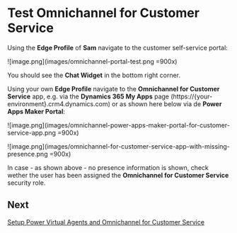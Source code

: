 # Test Omnichannel for Customer Service

Using the **Edge Profile** of **Sam** navigate to the customer self-service portal:

![image.png](images/omnichannel-portal-test.png =900x)

You should see the **Chat Widget** in the bottom right corner.

Using your own **Edge Profile** navigate to the **Omnichannel for Customer Service** app, e.g. via the **Dynamics 365 My Apps** page (https://{your-environment}.crm4.dynamics.com) or as shown here below via de **Power Apps Maker Portal**:

![image.png](images/omnichannel-power-apps-maker-portal-for-customer-service-app.png =900x)

![image.png](images/omnichannel-for-customer-service-app-with-missing-presence.png =900x)

In case - as shown above - no presence information is shown, check wether the user has been assigned the **Omnichannel for Customer Service** security role.

## Next

[Setup Power Virtual Agents and Omnichannel for Customer Service](Setup-Power-Virtual-Agents-and-Omnichannel-for-Customer-Service.md)